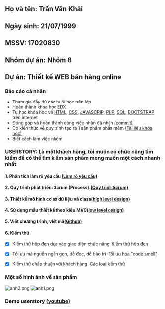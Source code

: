 ## Họ và tên: Trần Văn Khải
## Ngày sinh: 21/07/1999
## MSSV: 17020830
## Nhóm dự án: Nhóm 8
## Dự án: Thiết kế WEB bán hàng online

### Báo cáo cá nhân
* Tham gia đầy đủ các buổi học trên lớp
* Hoàn thành khóa học EDX
* Tự học khóa học về [HTML](https://www.w3schools.com/html/default.asp), [CSS](https://www.w3schools.com/css/default.asp),
[JAVASCRIP](https://www.w3schools.com/js/default.asp), [PHP](https://www.w3schools.com/php/default.asp), [SQL](https://www.w3schools.com/sql/default.asp),
[BOOTSTRAP](https://www.w3schools.com/bootstrap/default.asp) trên internet
* Đóng góp và hoàn thành công việc nhận đã nhận [(commit)](https://github.com/nguyenquanghiep17/INT2208-8-2019/tree/master/TranVanKhai)
* Có kiến thức về quy trình tạo ra 1 sản phẩm phần mềm 
[(Tài liệu khóa học)](https://docs.google.com/document/d/1a4i_31R8WBUAnF91syr1FwBpKoAiTY6rEJt1xWjb74M/edit)
* Biết cách làm việc nhóm

### USERSTORY: Là một khách hàng, tôi muốn có chức năng tìm kiếm để có thể tìm kiếm sản phẩm mong muốn một cách nhanh nhất 

#### 1. Phân tích làm rõ yêu cầu [(Làm rõ yêu cầu)](https://docs.google.com/document/d/1a4i_31R8WBUAnF91syr1FwBpKoAiTY6rEJt1xWjb74M/edit#heading=h.fvjpas4blmex) 
#### 2. Quy trình phát triển: Scrum (Process).[(Quy trình Scrum)](https://docs.google.com/document/d/1a4i_31R8WBUAnF91syr1FwBpKoAiTY6rEJt1xWjb74M/edit#heading=h.wgcflgn6nhvc)
#### 3. Thiết kế mô hình cơ sở dữ liệu và class[(high level design)](https://docs.google.com/document/d/1a4i_31R8WBUAnF91syr1FwBpKoAiTY6rEJt1xWjb74M/edit#heading=h.s1gtpk2qxmyz)
#### 4. Sử dụng mẫu thiết kế theo kiểu MVC[(low level design)](https://docs.google.com/document/d/1a4i_31R8WBUAnF91syr1FwBpKoAiTY6rEJt1xWjb74M/edit#heading=h.kehlqoeo6d9r)
#### 5. Viết chương trình, viết mã[(Github)](https://github.com/nguyenquanghiep17/INT2208-8-2019/tree/master/TranVanKhai)
#### 6. Kiểm thử
- [x] Kiểm thử hộp đen dựa vào giao diện chức năng: [Kiểm thử hộp đen](https://docs.google.com/document/d/1a4i_31R8WBUAnF91syr1FwBpKoAiTY6rEJt1xWjb74M/edit#heading=h.zhrswbsdiifd)

- [x] Tối ưu mã nguồn ngắn gọn, dễ đọc, dễ bảo trì :[Tối ưu hóa "code smell"](https://docs.google.com/document/d/1a4i_31R8WBUAnF91syr1FwBpKoAiTY6rEJt1xWjb74M/edit#heading=h.x5jzfha6cshw)

- [x] Kiểm thử chấp thuận với khách hàng :[Các loại kiểm thử](https://docs.google.com/document/d/1a4i_31R8WBUAnF91syr1FwBpKoAiTY6rEJt1xWjb74M/edit#heading=h.e3sa5k1h7i5n)
### Một số hình ảnh về sản phẩm 
![anh2.png](https://www.upsieutoc.com/images/2019/05/13/anh2.png)
![anh1.png](https://www.upsieutoc.com/images/2019/05/13/anh1.png)
### Demo userstory [(youtube)](https://www.youtube.com/watch?v=nRnGPn2jLhw&t=101s)
